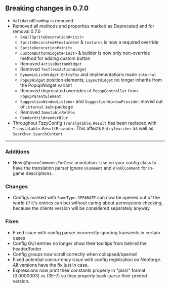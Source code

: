 ## Breaking changes in 0.7.0
* `ValidatedEnumMap` is removed
* Removed all methods and properties marked as Deprecated and for removal 0.7.0
  * `SmallSpriteDecoration#<init>`
  * `SpriteDecorated#textureSet` & `textures` is now a required override
  * `SpriteDecoration#<init>`
  * `CustomButtonWidget#<init>` & builder is now only non-override method for adding custom button
  * Removed `ActiveButtonWidget`
  * Removed `TextlessActionWidget`
  * `DynamicListWidget.EntryPos` and implementations made `internal`
  * `PopupWidget` position elements; `LayoutWidget` no longer inherits from the PopupWidget variant
  * Removed deprecated overrides of `PopupController` from `PopupParentElement`
  * `SuggestionWindowListener` and `SuggestionWindowProvider` moved out of `internal` sub-package
  * Removed `ImmutableRelPos`
  * `RenderUtil#renderBlur`
* Throughout FzzyConfig `Translatable.Result` has been replaced with `Translatable.ResultProvider`. This affects `EntrySearcher` as well as `Searcher.SearchContent`

-------------------------------------

### Additions
* New `@IgnoreCommentsForDesc` annotation. Use on your config class to have the translation parser ignore `@Comment` and `@TomlComment` for in-game descriptions.

### Changes
* Configs marked with `SaveType.SEPARATE` can now be opened out of the world (if it's entries can be) without caring about permissions checking, because the clients version will be considered separately anyway

### Fixes
* Fixed issue with config parser incorrectly ignoring transients in certain cases
* Config GUI entries no longer show their tooltips from behind the header/footer
* Config groups now scroll correctly when collapsed/opened
* Fixed potential concurrency issue with config registration on Neoforge. All versions have the fix just in case.
* Expressions now print their constants properly in "plain" format (0.0000003) vs (3E-7) so they properly back-parse their printed version.